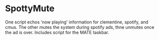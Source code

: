 # SpottyMute
 One script echos 'now playing' information for clementine, spotify, and cmus. The other mutes the system during spotify ads, thne unmutes once the ad is over. Includes script for the MATE taskbar.
